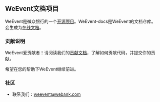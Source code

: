## WeEvent文档项目
WeEvent是微众银行的一个[开源项目](https://github.com/WeBankFinTech/WeEvent)。WeEvent-docs是WeEvent的文档仓库。会生成为[在线文档](https://weeventdoc.readthedocs.io/zh_CN/latest)。

### 贡献说明
WeEvent爱贡献者！请阅读我们的[贡献文档](https://github.com/WeBankFinTech/WeEvent-docs/blob/master/CONTRIBUTING.md)，了解如何贡献代码，并提交你的贡献。

希望在您的帮助下WeEvent继续前进。


### 社区
- 联系我们：weevent@webank.com
